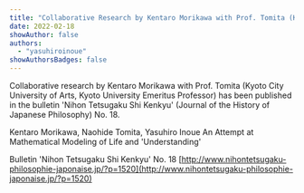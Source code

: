 ```yaml
---
title: "Collaborative Research by Kentaro Morikawa with Prof. Tomita (Kyoto City University of Arts) Published in Bulletin 'Nihon Tetsugaku Shi Kenkyu' No. 18"
date: 2022-02-18
showAuthor: false
authors:
  - "yasuhiroinoue"
showAuthorsBadges: false
---
```


Collaborative research by Kentaro Morikawa with Prof. Tomita (Kyoto City University of Arts, Kyoto University Emeritus Professor) has been published in the bulletin 'Nihon Tetsugaku Shi Kenkyu' (Journal of the History of Japanese Philosophy) No. 18.

Kentaro Morikawa, Naohide Tomita, Yasuhiro Inoue
An Attempt at Mathematical Modeling of Life and 'Understanding'

Bulletin 'Nihon Tetsugaku Shi Kenkyu' No. 18
[http://www.nihontetsugaku-philosophie-japonaise.jp/?p=1520](http://www.nihontetsugaku-philosophie-japonaise.jp/?p=1520)
